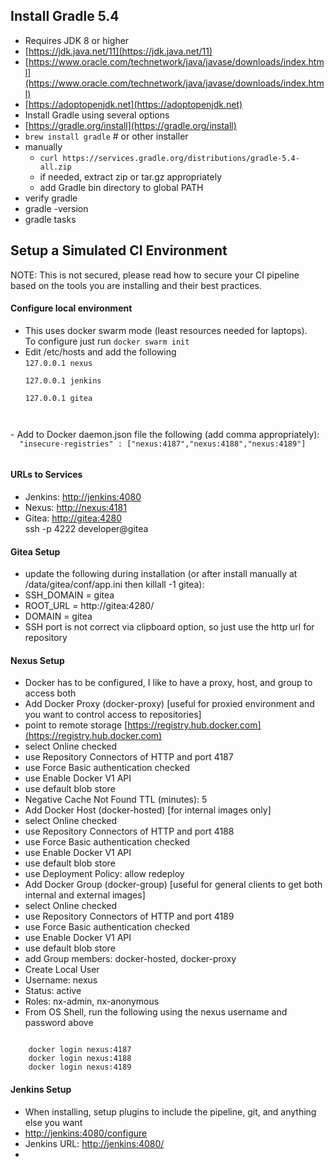 ## Install Gradle 5.4
- Requires JDK 8 or higher
 - [https://jdk.java.net/11](https://jdk.java.net/11)
 - [https://www.oracle.com/technetwork/java/javase/downloads/index.html](https://www.oracle.com/technetwork/java/javase/downloads/index.html)
 - [https://adoptopenjdk.net](https://adoptopenjdk.net)
- Install Gradle using several options
 - [https://gradle.org/install](https://gradle.org/install)
  - `brew install gradle`  # or other installer
  - manually
    - `curl https://services.gradle.org/distributions/gradle-5.4-all.zip`
    - if needed, extract zip or tar.gz appropriately
    - add Gradle bin directory to global PATH
 - verify gradle 
  - gradle -version
  - gradle tasks

## Setup a Simulated CI Environment

NOTE:  This is not secured, please read how to secure your CI pipeline based on the tools you are installing and their best practices.

#### Configure local environment
- This uses docker swarm mode (least resources needed for laptops).  
  To configure just run `docker swarm init`
- Edit /etc/hosts and add the following  
<code>127.0.0.1 nexus  
127.0.0.1 jenkins  
127.0.0.1 gitea  
</code>
- Add to Docker daemon.json file the following (add comma appropriately):
 <code>
  "insecure-registries" : ["nexus:4187","nexus:4188","nexus:4189"]
 </code>

#### URLs to Services
- Jenkins: [http://jenkins:4080](http://jenkins:4080)
- Nexus: [http://nexus:4181](http://nexus:4181) 
- Gitea: [http://gitea:4280](http://gitea:4280)  
         ssh -p 4222 developer@gitea 


#### Gitea Setup
- update the following during installation (or after install manually at /data/gitea/conf/app.ini then killall -1 gitea):
 - SSH_DOMAIN       = gitea
 - ROOT_URL         = http://gitea:4280/
 - DOMAIN           = gitea
- SSH port is not correct via clipboard option, so just use the http url for repository

#### Nexus Setup
- Docker has to be configured, I like to have a proxy, host, and group to access both
- Add Docker Proxy (docker-proxy) [useful for proxied environment and you want to control access to repositories]
 - point to remote storage [https://registry.hub.docker.com](https://registry.hub.docker.com)
 - select Online checked
 - use Repository Connectors of HTTP and port 4187
 - use Force Basic authentication checked
 - use Enable Docker V1 API
 - use default blob store
 - Negative Cache Not Found TTL (minutes): 5
- Add Docker Host (docker-hosted) [for internal images only]
 - select Online checked
 - use Repository Connectors of HTTP and port 4188
 - use Force Basic authentication checked
 - use Enable Docker V1 API
 - use default blob store
 - use Deployment Policy:  allow redeploy
- Add Docker Group (docker-group) [useful for general clients to get both internal and external images]
 - select Online checked
 - use Repository Connectors of HTTP and port 4189
 - use Force Basic authentication checked
 - use Enable Docker V1 API
 - use default blob store
 - add Group members:  docker-hosted, docker-proxy
- Create Local User
 - Username: nexus
 - Status: active
 - Roles:  nx-admin, nx-anonymous
- From OS Shell, run the following using the nexus username and password above  
<code>
    docker login nexus:4187
    docker login nexus:4188
    docker login nexus:4189
</code>

#### Jenkins Setup
- When installing, setup plugins to include the pipeline, git, and anything else you want
- [http://jenkins:4080/configure](http://jenkins:4080/configure)
 - Jenkins URL:  [http://jenkins:4080/](http://jenkins:4080/)
- 

